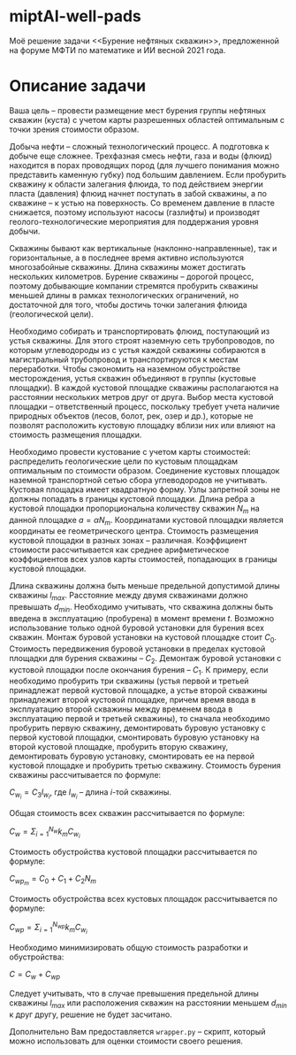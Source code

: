# miptAI-well-pads
Моё решение задачи <<Бурение нефтяных скважин>>, предложенной на форуме МФТИ по математике и ИИ весной 2021 года.

# Описание задачи

Ваша цель – провести размещение мест бурения группы нефтяных скважин (куста) с учетом карты разрешенных областей оптимальным с точки зрения стоимости образом.

Добыча нефти – сложный технологический процесс. А подготовка к добыче еще сложнее. Трехфазная смесь нефти, газа и воды (флюид) находится в порах проводящих пород (для лучшего понимания можно представить каменную губку) под большим давлением. Если пробурить скважину к области залегания флюида, то под действием энергии пласта (давления) флюид начнет поступать в забой скважины, а по скважине – к устью на поверхность. Со временем давление в пласте снижается, поэтому используют насосы (газлифты) и производят геолого-технологические мероприятия для поддержания уровня добычи.

Скважины бывают как вертикальные (наклонно-направленные), так и горизонтальные, а в последнее время активно используются многозабойные скважины. Длина скважины может достигать нескольких километров. Бурение скважины – дорогой процесс, поэтому добывающие компании стремятся пробурить скважины меньшей длины в рамках технологических ограничений, но достаточной для того, чтобы достичь точки залегания флюида (геологической цели).

Необходимо собирать и транспортировать флюид, поступающий из устья скважины. Для этого строят наземную сеть трубопроводов, по которым углеводороды из с устья каждой скважины собираются в магистральный трубопровод и транспортируются к местам переработки. Чтобы сэкономить на наземном обустройстве месторождения, устья скважин объединяют в группы (кустовые площадки). В каждой кустовой площадке скважины располагаются на расстоянии нескольких метров друг от друга. Выбор места кустовой площадки – ответственный процесс, поскольку требует учета наличие природных объектов (лесов, болот, рек, озер и др.), которые не позволят расположить кустовую площадку вблизи них или влияют на стоимость размещения площадки.

Необходимо провести кустование с учетом карты стоимостей: распределить геологические цели по кустовым площадкам оптимальным по стоимости образом. Соединение кустовых площадок наземной транспортной сетью сбора углеводородов не учитывать. Кустовая площадка имеет квадратную форму. Узлы запретной зоны не должны попадать в границы кустовой площадки. Длина ребра a кустовой площадки пропорциональна количеству скважин $N_m$ на данной площадке $a= \alpha N_m$. Координатами кустовой площадки является координаты ее геометрического центра. Стоимость размещения кустовой площадки в разных зонах – различная. Коэффициент стоимости рассчитывается как среднее арифметическое коэффициентов всех узлов карты стоимостей, попадающих в границы кустовой площадки.

Длина скважины должна быть меньше предельной допустимой длины скважины $l_{max}$. Расстояние между двумя скважинами должно превышать $d_{min}$. Необходимо учитывать, что скважина должны быть введена в эксплуатацию (пробурена) в момент времени $t$. Возможно использование только одной буровой установки для бурения всех скважин. Монтаж буровой установки на кустовой площадке стоит $С_0$. Стоимость передвижения буровой установки в пределах кустовой площадки для бурения скважины – $С_2$. Демонтаж буровой установки с кустовой площадки после окончания бурения – $С_1$. К примеру, если необходимо пробурить три скважины (устья первой и третьей принадлежат первой кустовой площадке, а устье второй скважины принадлежит второй кустовой площадке, причем время ввода в эксплуатацию второй скважины между временем ввода в эксплуатацию первой и третьей скважины), то сначала необходимо пробурить первую скважину, демонтировать буровую установку с первой кустовой площадки, смонтировать буровую установку на второй кустовой площадке, пробурить вторую скважину, демонтировать буровую установку, смонтировать ее на первой кустовой площадке и пробурить третью скважину. Стоимость бурения скважины рассчитывается по формуле:

$C_{w_i} = C_3 l_{w_i}$, где $l_{w_i}$ – длина $i$-той скважины.

Общая стоимость всех скважин рассчитывается по формуле:

$C_w = \Sigma_{i=1}^{N_{w}} k_m C_{w_i}$

Стоимость обустройства кустовой площадки рассчитывается по формуле:

$C_{wp_m} = C_0 + C_1 + C_2 N_m$

Стоимость обустройства всех кустовых площадок рассчитывается по формуле:

$C_{wp} = \Sigma_{i=1}^{N_{wp}} k_m C_{w_i}$

Необходимо минимизировать общую стоимость разработки и обустройства:

$C = C_w + C_{wp}$

Следует учитывать, что в случае превышения предельной длины скважины $l_{max}$ или расположения скважин на расстоянии меньшем $d_{min}$ к друг другу, решение не будет засчитано.

Дополнительно Вам предоставляется `wrapper.py` – скрипт, который можно использовать для оценки стоимости своего решения.
